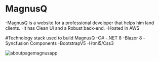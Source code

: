# MagnusQ

-MagnusQ is a website for a professional developer that helps him land clients.
-It has Clean Ui and a Robust back-end.
-Hosted in AWS 

#Technology stack used to build MagnusQ
-C#
-.NET 8
-Blazor 8
-Syncfusion Components
-BootstrapV5
-Html5/Css3


![aboutpagemagnusapp](https://github.com/MagnusMutai/MagnusApp/assets/125874084/c43cf650-ebdb-4ffe-9c6d-fe681f3907a1)

